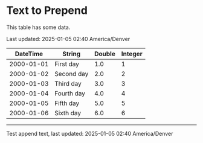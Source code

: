 # Text to Prepend #

This table has some data.

Last updated: 2025-01-05 02:40 America/Denver

|**DateTime**|**String**|**Double**|**Integer**|
|--|--|--|--|
|2000-01-01|First day|1.0|1|
|2000-01-02|Second day|2.0|2|
|2000-01-03|Third day|3.0|3|
|2000-01-04|Fourth day|4.0|4|
|2000-01-05|Fifth day|5.0|5|
|2000-01-06|Sixth day|6.0|6|
----

Test append text, last updated:  2025-01-05 02:40 America/Denver